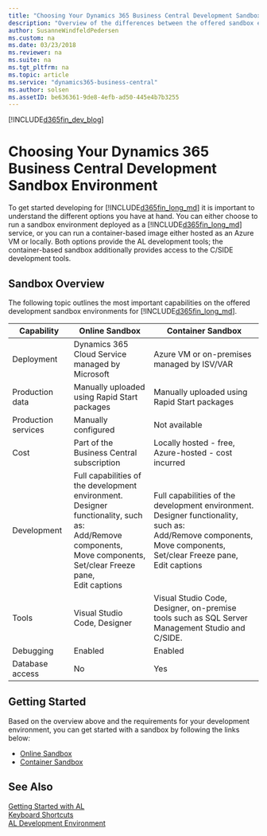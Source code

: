 ```yaml
---
title: "Choosing Your Dynamics 365 Business Central Development Sandbox Environment"
description: "Overview of the differences between the offered sandbox environments for Dynamics 365 Business Central."
author: SusanneWindfeldPedersen
ms.custom: na
ms.date: 03/23/2018
ms.reviewer: na
ms.suite: na
ms.tgt_pltfrm: na
ms.topic: article
ms.service: "dynamics365-business-central"
ms.author: solsen
ms.assetID: be636361-9de8-4efb-ad50-445e4b7b3255
---
```


[!INCLUDE[d365fin_dev_blog](includes/d365fin_dev_blog.md)]

# Choosing Your Dynamics 365 Business Central Development Sandbox Environment
To get started developing for [!INCLUDE[d365fin_long_md](includes/d365fin_long_md.md)] it is important to understand the different options you have at hand. You can either choose to run a sandbox environment deployed as a [!INCLUDE[d365fin_long_md](includes/d365fin_long_md.md)] service, or you can run a container-based image either hosted as an Azure VM or locally. Both options provide the AL development tools; the container-based sandbox additionally provides access to the C/SIDE development tools.

## Sandbox Overview
The following topic outlines the most important capabilities on the offered development sandbox environments for [!INCLUDE[d365fin_long_md](includes/d365fin_long_md.md)]. 

|Capability |Online Sandbox |Container Sandbox|
|-----------|--------|----------------|
|Deployment |Dynamics 365 Cloud Service managed by Microsoft|Azure VM or on-premises managed by ISV/VAR|
|Production data|Manually uploaded using Rapid Start packages|Manually uploaded using Rapid Start packages|
|Production services|Manually configured|Not available|
|Cost|Part of the Business Central subscription|Locally hosted - free, Azure-hosted - cost incurred|
|Development|Full capabilities of the development environment. </br>Designer functionality, such as: </br>Add/Remove components, </br>Move components, </br>Set/clear Freeze pane, </br>Edit captions | Full capabilities of the development environment.</br>Designer functionality, such as: </br>Add/Remove components, </br>Move components, </br>Set/clear Freeze pane, </br>Edit captions |
|Tools|Visual Studio Code, Designer|Visual Studio Code, Designer, on-premise tools such as SQL Server Management Studio and C/SIDE.|
|Debugging|Enabled|Enabled|
|Database access|No|Yes|

## Getting Started
Based on the overview above and the requirements for your development environment, you can get started with a sandbox by following the links below:

+ [Online Sandbox](devenv-get-started.md)  
+ [Container Sandbox](devenv-get-started-container-sandbox.md)  

## See Also
[Getting Started with AL](devenv-get-started.md)  
[Keyboard Shortcuts](devenv-keyboard-shortcuts.md)    
[AL Development Environment](devenv-reference-overview.md)  
